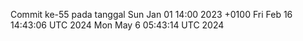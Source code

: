 Commit ke-55 pada tanggal Sun Jan 01 14:00 2023 +0100
Fri Feb 16 14:43:06 UTC 2024
Mon May  6 05:43:14 UTC 2024
